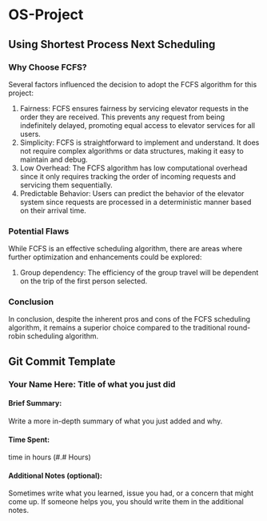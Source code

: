 # OS-Project

## Using Shortest Process Next Scheduling
### Why Choose FCFS?
Several factors influenced the decision to adopt the FCFS algorithm for this project:

1. Fairness: FCFS ensures fairness by servicing elevator requests in the order they are received. This prevents any request from being indefinitely delayed, promoting equal access to elevator services for all users.
2. Simplicity: FCFS is straightforward to implement and understand. It does not require complex algorithms or data structures, making it easy to maintain and debug.
3. Low Overhead: The FCFS algorithm has low computational overhead since it only requires tracking the order of incoming requests and servicing them sequentially.
4. Predictable Behavior: Users can predict the behavior of the elevator system since requests are processed in a deterministic manner based on their arrival time.

### Potential Flaws
While FCFS is an effective scheduling algorithm, there are areas where further optimization and enhancements could be explored:

1. Group dependency: The efficiency of the group travel will be dependent on the trip of the first person selected.

### Conclusion 
In conclusion, despite the inherent pros and cons of the FCFS scheduling algorithm, it remains a superior choice compared to the traditional round-robin scheduling algorithm. 

## Git Commit Template

### Your Name Here: Title of what you just did

#### Brief Summary:
Write a more in-depth summary of what you just added and why.

#### Time Spent:
time in hours (#.# Hours)

#### Additional Notes (optional):
Sometimes write what you learned, issue you had, or a concern that might come up. If someone helps you, you should write them in the additional notes.